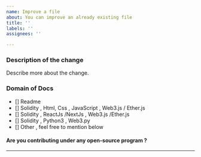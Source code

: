 ```yaml
---
name: Improve a file
about: You can improve an already existing file
title: ''
labels: ''
assignees: ''

---
```


### Description of  the change
Describe more about the change.

### Domain of Docs

- [] Readme
- [] Solidity , Html, Css , JavaScript , Web3.js / Ether.js
- [] Solidity , ReactJs /NextJs , Web3.js /Ether.js
- [] Solidity , Python3 , Web3.py
- [] Other , feel free to mention below

#### Are you contributing under any open-source program ?

<hr/>
